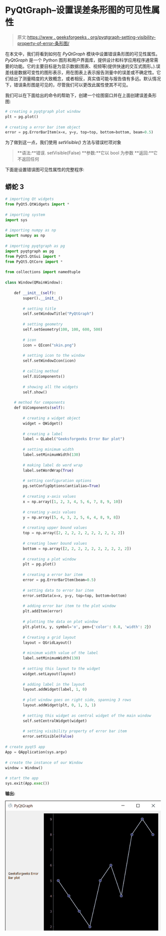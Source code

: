 # PyQtGraph–设置误差条形图的可见性属性

> 原文:[https://www . geeksforgeeks . org/pyqtgraph-setting-visibility-property-of-error-条形图/](https://www.geeksforgeeks.org/pyqtgraph-setting-visibility-property-of-error-bar-graph/)

在本文中，我们将看到如何在 *PyQtGraph* 模块中设置错误条形图的可见性属性。 *PyQtGraph* 是一个 Python 图形和用户界面库，提供设计和科学应用程序通常需要的功能。它的主要目标是为显示数据(图表、视频等)提供快速的交互式图形。).误差线是数据可变性的图形表示，用在图表上表示报告测量中的误差或不确定性。它们给出了测量精度的大致概念，或者相反，真实值可能与报告值有多远。默认情况下，错误条形图是可见的，尽管我们可以更改此属性使其不可见。

我们可以在下面给出的命令的帮助下，创建一个绘图窗口并在上面创建误差条形图:

```py
# creating a pyqtgraph plot window
plt = pg.plot()

# creating a error bar item object
error = pg.ErrorBarItem(x=x, y=y, top=top, bottom=bottom, beam=0.5)
```

为了做到这一点，我们使用 *setVisible()* 方法与错误栏项对象

> **语法:**错误. setVisible(False)
> **参数:**它以 bool 为参数
> **返回:**它不返回任何

下面是设置错误图可见性属性的完整程序:

## 蟒蛇 3

```py
# importing Qt widgets
from PyQt5.QtWidgets import *

# importing system
import sys

# importing numpy as np
import numpy as np

# importing pyqtgraph as pg
import pyqtgraph as pg
from PyQt5.QtGui import *
from PyQt5.QtCore import *

from collections import namedtuple

class Window(QMainWindow):

    def __init__(self):
        super().__init__()

        # setting title
        self.setWindowTitle("PyQtGraph")

        # setting geometry
        self.setGeometry(100, 100, 600, 500)

        # icon
        icon = QIcon("skin.png")

        # setting icon to the window
        self.setWindowIcon(icon)

        # calling method
        self.UiComponents()

        # showing all the widgets
        self.show()

    # method for components
    def UiComponents(self):

        # creating a widget object
        widget = QWidget()

        # creating a label
        label = QLabel("Geeksforgeeks Error Bar plot")

        # setting minimum width
        label.setMinimumWidth(130)

        # making label do word wrap
        label.setWordWrap(True)

        # setting configuration options
        pg.setConfigOptions(antialias=True)

        # creating x-axis values
        x = np.array([1, 2, 3, 4, 5, 6, 7, 8, 9, 10])

        # creating y-axis values
        y = np.array([5, 4, 3, 2, 5, 6, 4, 8, 9, 8])

        # creating upper bound values
        top = np.array([2, 2, 2, 2, 2, 2, 2, 2, 2, 2])

        # creating lower bound values
        bottom = np.array([2, 2, 2, 2, 2, 2, 2, 2, 2, 2])

        # creating a plot window
        plt = pg.plot()

        # creating a error bar item
        error = pg.ErrorBarItem(beam=0.5)

        # setting data to error bar item
        error.setData(x=x, y=y, top=top, bottom=bottom)

        # adding error bar item to the plot window
        plt.addItem(error)

        # plotting the data on plot window
        plt.plot(x, y, symbol='o', pen={'color': 0.8, 'width': 2})

        # Creating a grid layout
        layout = QGridLayout()

        # minimum width value of the label
        label.setMinimumWidth(130)

        # setting this layout to the widget
        widget.setLayout(layout)

        # adding label in the layout
        layout.addWidget(label, 1, 0)

        # plot window goes on right side, spanning 3 rows
        layout.addWidget(plt, 0, 1, 3, 1)

        # setting this widget as central widget of the main window
        self.setCentralWidget(widget)

        # setting visibility property of error bar item
        error.setVisible(False)

# create pyqt5 app
App = QApplication(sys.argv)

# create the instance of our Window
window = Window()

# start the app
sys.exit(App.exec())
```

**输出:**

![](img/e5aa0b55327eb9cd5f8417262e145895.png)